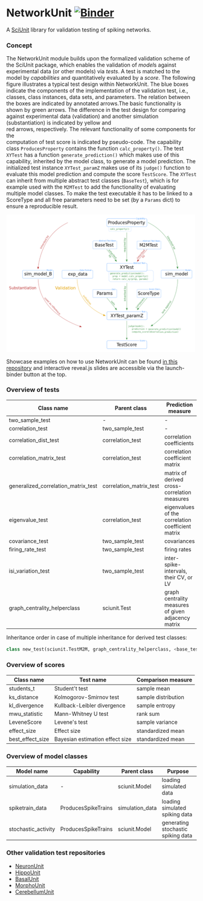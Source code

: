 # NetworkUnit [![Binder](https://mybinder.org/badge.svg)](https://mybinder.org/v2/gh/INM-6/NetworkUnit/interactive_example?filepath=examples%2Findex.ipynb)
A [SciUnit](https://github.com/scidash/sciunit) library for validation testing of spiking networks.

### Concept
The NetworkUnit module builds upon the formalized validation scheme of the SciUnit package, 
which enables the validation of *model*s against experimental data (or other models) via *tests*.
A test is matched to the model by *capabilities* and quantitatively evaluated by a *score*.
The following figure illustrates a typical test design within NetworkUnit. 
The blue boxes indicate the components of the implementation of the validation test, i.e., 
classes, class instances, data sets, and parameters. 
The relation between the boxes are indicated by annotated arrows.The basic functionality is 
shown by green arrows.  The difference in the test design for comparing against experimental 
data (validation) and  another  simulation  (substantiation)  is  indicated  by  yellow  and  
red  arrows,  respectively.  The  relevant  functionality  of  some  components  for  the  
computation  of  test  score  is  indicated  by  pseudo-code.  The  capability  
class `ProducesProperty` contains  the  function `calc_property()`. The test `XYTest` has a function 
`generate_prediction()` which makes use of this capability, inherited by the model class, 
to generate a model prediction. The initialized test instance `XYTest_paramZ` makes use of its 
`judge()` function to evaluate this model prediction and compute the score `TestScore`. 
The `XYTest` can inherit from multiple abstract test classes (`BaseTest`), 
which is for example used with the `M2MTest` to add the functionality of evaluating multiple model classes. 
To make the test executable it has to be linked to a ScoreType and all free parameters need to be set 
(by a `Params` dict) to ensure a reproducible result.

<img src="./figures/NetworkUnit_Flowchart_X2M_M2M.png" width="500" />

Showcase examples on how to use NetworkUnit can be found [in this repository](https://web.gin.g-node.org/INM-6/network_validation) 
and interactive reveal.js slides are accessible via the launch-binder button at the top.

### Overview of tests

| Class name | Parent class | Prediction measure |
| -------- | -------- | -------- | 
|two_sample_test                    | - | - |
|correlation_test                   | two_sample_test | - |
|correlation_dist_test              | correlation_test | correlation coefficients |
|correlation_matrix_test            | correlation_test | correlation coefficient matrix |
|generalized_correlation_matrix_test| correlation_matrix_test | matrix of derived cross-correlation measures |
|eigenvalue_test                    | correlation_test | eigenvalues of the correlation coefficient matrix |
|covariance_test                    | two_sample_test | covariances |
|firing_rate_test                   | two_sample_test | firing rates |
|isi_variation_test                 | two_sample_test | inter-spike-intervals, their CV, or LV |
|graph_centrality_helperclass       | sciunit.Test | graph centrality measures of given adjacency matrix |

Inheritance order in case of multiple inheritance for derived test classes: 
```python 
class new_test(sciunit.TestM2M, graph_centrality_helperclass, <base_test_class>)
```

### Overview of scores

| Class name | Test name | Comparison measure |
| --------  | -------- | -------- | 
|students_t | Student't test | sample mean |
|ks_distance | Kolmogorov-Smirnov test | sample distribution |
|kl_divergence | Kullback-Leibler divergence | sample entropy |
|mwu_statistic | Mann-Whitney U test | rank sum |
|LeveneScore | Levene's test | sample variance |
|effect_size | Effect size | standardized mean |
|best_effect_size | Bayesian estimation effect size | standardized mean |

### Overview of model classes

| Model name | Capability | Parent class | Purpose |
| --------  | -------- | -------- | -------- | 
|simulation_data | - | sciunit.Model | loading simulated data |
|spiketrain_data | ProducesSpikeTrains | simulation_data | loading simulated spiking data |
|stochastic_activity | ProducesSpikeTrains | sciunit.Model | generating stochastic spiking data |

### Other validation test repositories
- [NeuronUnit](https://github.com/BlueBrain/neuronunit)
- [HippoUnit](https://github.com/apdavison/hippounit)
- [BasalUnit](https://github.com/appukuttan-shailesh/basalunit)
- [MorphoUnit](https://github.com/appukuttan-shailesh/morphounit)
- [CerebellumUnit](https://github.com/lungsi/cerebellum-unit)

